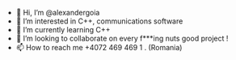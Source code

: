 - 👋 Hi, I’m @alexandergoia
- 👀 I’m interested in C++, communications software
- 🌱 I’m currently learning C++
- 💞️ I’m looking to collaborate on every f***ing nuts good project !
- 📫 How to reach me +4072 469 469 1 . (Romania)

<!---
alexandergoia/alexandergoia is a ✨ special ✨ repository because its `README.md` (this file) appears on your GitHub profile.
You can click the Preview link to take a look at your changes.
--->
